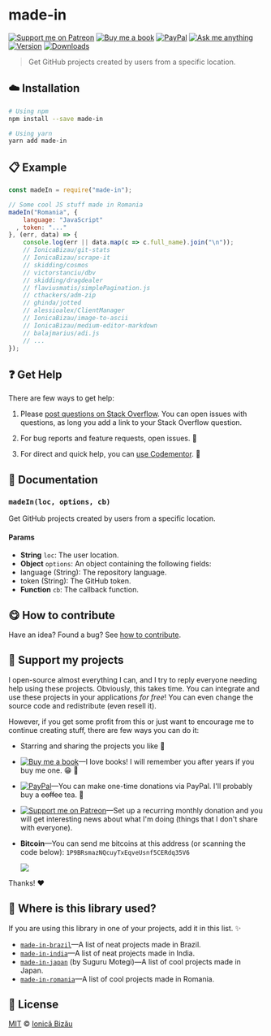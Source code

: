 <!-- Please do not edit this file. Edit the `blah` field in the `package.json` instead. If in doubt, open an issue. -->


# made-in

 [![Support me on Patreon][badge_patreon]][patreon] [![Buy me a book][badge_amazon]][amazon] [![PayPal][badge_paypal_donate]][paypal-donations] [![Ask me anything](https://img.shields.io/badge/ask%20me-anything-1abc9c.svg)](https://github.com/IonicaBizau/ama) [![Version](https://img.shields.io/npm/v/made-in.svg)](https://www.npmjs.com/package/made-in) [![Downloads](https://img.shields.io/npm/dt/made-in.svg)](https://www.npmjs.com/package/made-in)

> Get GitHub projects created by users from a specific location.

## :cloud: Installation

```sh
# Using npm
npm install --save made-in

# Using yarn
yarn add made-in
```


## :clipboard: Example



```js
const madeIn = require("made-in");

// Some cool JS stuff made in Romania
madeIn("Romania", {
    language: "JavaScript"
  , token: "..."
}, (err, data) => {
    console.log(err || data.map(c => c.full_name).join("\n"));
    // IonicaBizau/git-stats
    // IonicaBizau/scrape-it
    // skidding/cosmos
    // victorstanciu/dbv
    // skidding/dragdealer
    // flaviusmatis/simplePagination.js
    // cthackers/adm-zip
    // ghinda/jotted
    // alessioalex/ClientManager
    // IonicaBizau/image-to-ascii
    // IonicaBizau/medium-editor-markdown
    // balajmarius/adi.js
    // ...
});
```



## :question: Get Help

There are few ways to get help:

 1. Please [post questions on Stack Overflow](https://stackoverflow.com/questions/ask). You can open issues with questions, as long you add a link to your Stack Overflow question.
 2. For bug reports and feature requests, open issues. :bug:

 3. For direct and quick help, you can [use Codementor](https://www.codementor.io/johnnyb). :rocket:



## :memo: Documentation


### `madeIn(loc, options, cb)`
Get GitHub projects created by users from a specific location.

#### Params

- **String** `loc`: The user location.
- **Object** `options`: An object containing the following fields:
 - language (String): The repository language.
 - token (String): The GitHub token.
- **Function** `cb`: The callback function.



## :yum: How to contribute
Have an idea? Found a bug? See [how to contribute][contributing].


## :sparkling_heart: Support my projects

I open-source almost everything I can, and I try to reply everyone needing help using these projects. Obviously,
this takes time. You can integrate and use these projects in your applications *for free*! You can even change the source code and redistribute (even resell it).

However, if you get some profit from this or just want to encourage me to continue creating stuff, there are few ways you can do it:

 - Starring and sharing the projects you like :rocket:
 - [![Buy me a book][badge_amazon]][amazon]—I love books! I will remember you after years if you buy me one. :grin: :book:
 - [![PayPal][badge_paypal]][paypal-donations]—You can make one-time donations via PayPal. I'll probably buy a ~~coffee~~ tea. :tea:
 - [![Support me on Patreon][badge_patreon]][patreon]—Set up a recurring monthly donation and you will get interesting news about what I'm doing (things that I don't share with everyone).
 - **Bitcoin**—You can send me bitcoins at this address (or scanning the code below): `1P9BRsmazNQcuyTxEqveUsnf5CERdq35V6`

    ![](https://i.imgur.com/z6OQI95.png)

Thanks! :heart:


## :dizzy: Where is this library used?
If you are using this library in one of your projects, add it in this list. :sparkles:


 - [`made-in-brazil`](https://github.com/IonicaBizau/made-in-brazil#readme)—A list of neat projects made in Brazil.
 - [`made-in-india`](https://github.com/IonicaBizau/made-in-india#readme)—A list of neat projects made in India.
 - [`made-in-japan`](https://npmjs.com/package/made-in-japan) (by Suguru Motegi)—A list of cool projects made in Japan.
 - [`made-in-romania`](https://github.com/IonicaBizau/made-in-romania#readme)—A list of cool projects made in Romania.

## :scroll: License

[MIT][license] © [Ionică Bizău][website]

[badge_patreon]: http://ionicabizau.github.io/badges/patreon.svg
[badge_amazon]: http://ionicabizau.github.io/badges/amazon.svg
[badge_paypal]: http://ionicabizau.github.io/badges/paypal.svg
[badge_paypal_donate]: http://ionicabizau.github.io/badges/paypal_donate.svg
[patreon]: https://www.patreon.com/ionicabizau
[amazon]: http://amzn.eu/hRo9sIZ
[paypal-donations]: https://www.paypal.com/cgi-bin/webscr?cmd=_s-xclick&hosted_button_id=RVXDDLKKLQRJW
[donate-now]: http://i.imgur.com/6cMbHOC.png

[license]: http://showalicense.com/?fullname=Ionic%C4%83%20Biz%C4%83u%20%3Cbizauionica%40gmail.com%3E%20(https%3A%2F%2Fionicabizau.net)&year=2016#license-mit
[website]: https://ionicabizau.net
[contributing]: /CONTRIBUTING.md
[docs]: /DOCUMENTATION.md
